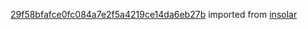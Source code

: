 [29f58bfafce0fc084a7e2f5a4219ce14da6eb27b](https://github.com/insolar/insolar/commit/29f58bfafce0fc084a7e2f5a4219ce14da6eb27b) imported from [insolar](https://github.com/insolar/insolar)
